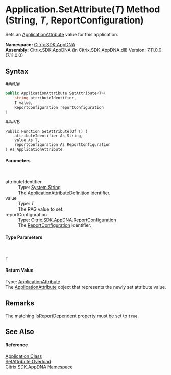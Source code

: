 # Application.SetAttribute(*T*) Method (String, *T*, ReportConfiguration)
 

Sets an <a href="T_Citrix_SDK_AppDNA_ApplicationAttribute">ApplicationAttribute</a> value for this application.

**Namespace:**&nbsp;<a href="N_Citrix_SDK_AppDNA">Citrix.SDK.AppDNA</a><br />**Assembly:**&nbsp;Citrix.SDK.AppDNA (in Citrix.SDK.AppDNA.dll) Version: 7.11.0.0 (7.11.0.0)

## Syntax

###C#
```csharp
public ApplicationAttribute SetAttribute<T>(
	string attributeIdentifier,
	T value,
	ReportConfiguration reportConfiguration
)

```

###VB
```vbnet
Public Function SetAttribute(Of T) ( 
	attributeIdentifier As String,
	value As T,
	reportConfiguration As ReportConfiguration
) As ApplicationAttribute
```


#### Parameters
&nbsp;<dl><dt>attributeIdentifier</dt><dd>Type: <a href="http://msdn2.microsoft.com/en-us/library/s1wwdcbf" target="_blank">System.String</a><br />The <a href="T_Citrix_SDK_AppDNA_ApplicationAttributeDefinition">ApplicationAttributeDefinition</a> identifier.</dd><dt>value</dt><dd>Type: *T*<br />The RAG value to set.</dd><dt>reportConfiguration</dt><dd>Type: <a href="T_Citrix_SDK_AppDNA_ReportConfiguration">Citrix.SDK.AppDNA.ReportConfiguration</a><br />The <a href="T_Citrix_SDK_AppDNA_ReportConfiguration">ReportConfiguration</a> identifier.</dd></dl>

#### Type Parameters
&nbsp;<dl><dt>T</dt><dd /></dl>

#### Return Value
Type: <a href="T_Citrix_SDK_AppDNA_ApplicationAttribute">ApplicationAttribute</a><br />The <a href="T_Citrix_SDK_AppDNA_ApplicationAttribute">ApplicationAttribute</a> object that represents the newly set attribute value.

## Remarks
The matching <a href="P_Citrix_SDK_AppDNA_ApplicationAttributeDefinition_IsReportDependent">IsReportDependent</a> property must be set to `true`.

## See Also


#### Reference
<a href="T_Citrix_SDK_AppDNA_Application">Application Class</a><br /><a href="Overload_Citrix_SDK_AppDNA_Application_SetAttribute">SetAttribute Overload</a><br /><a href="N_Citrix_SDK_AppDNA">Citrix.SDK.AppDNA Namespace</a><br />